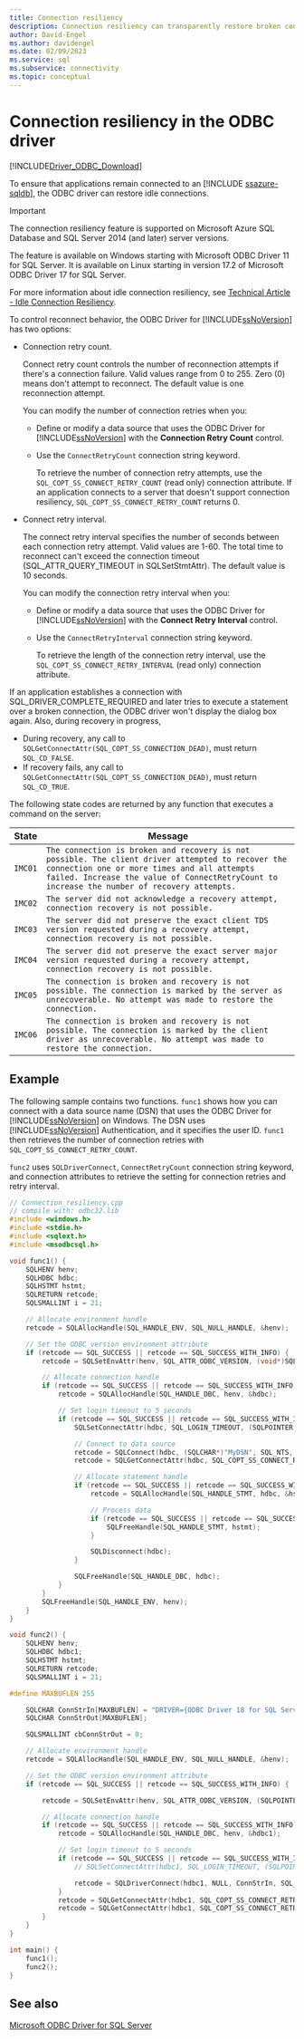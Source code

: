 ```yaml
---
title: Connection resiliency
description: Connection resiliency can transparently restore broken connections. This feature improves application behavior when the server closes idle connections.
author: David-Engel
ms.author: davidengel
ms.date: 02/09/2023
ms.service: sql
ms.subservice: connectivity
ms.topic: conceptual
---
```

# Connection resiliency in the ODBC driver

[!INCLUDE[Driver_ODBC_Download](../../includes/driver_odbc_download.md)]

To ensure that applications remain connected to an [!INCLUDE [ssazure-sqldb](../../includes/ssazure-sqldb.md)], the ODBC driver can restore idle connections.

> [!IMPORTANT]
> The connection resiliency feature is supported on Microsoft Azure SQL Database and SQL Server 2014 (and later) server versions.
>
> The feature is available on Windows starting with Microsoft ODBC Driver 11 for SQL Server. It is available on Linux starting in version 17.2 of Microsoft ODBC Driver 17 for SQL Server.

For more information about idle connection resiliency, see [Technical Article - Idle Connection Resiliency](https://download.microsoft.com/download/D/2/0/D20E1C5F-72EA-4505-9F26-FEF9550EFD44/Idle%20Connection%20Resiliency.docx).

To control reconnect behavior, the ODBC Driver for [!INCLUDE[ssNoVersion](../../includes/ssnoversion-md.md)] has two options:

- Connection retry count.

  Connect retry count controls the number of reconnection attempts if there's a connection failure. Valid values range from 0 to 255. Zero (0) means don't attempt to reconnect. The default value is one reconnection attempt.

  You can modify the number of connection retries when you:

  - Define or modify a data source that uses the ODBC Driver for [!INCLUDE[ssNoVersion](../../includes/ssnoversion-md.md)] with the **Connection Retry Count** control.

  - Use the `ConnectRetryCount` connection string keyword.

    To retrieve the number of connection retry attempts, use the `SQL_COPT_SS_CONNECT_RETRY_COUNT` (read only) connection attribute. If an application connects to a server that doesn't support connection resiliency, `SQL_COPT_SS_CONNECT_RETRY_COUNT` returns 0.

- Connect retry interval.

  The connect retry interval specifies the number of seconds between each connection retry attempt. Valid values are 1-60. The total time to reconnect can't exceed the connection timeout (SQL_ATTR_QUERY_TIMEOUT in SQLSetStmtAttr). The default value is 10 seconds.

  You can modify the connection retry interval when you:

  - Define or modify a data source that uses the ODBC Driver for [!INCLUDE[ssNoVersion](../../includes/ssnoversion-md.md)] with the **Connect Retry Interval** control.

  - Use the `ConnectRetryInterval` connection string keyword.

    To retrieve the length of the connection retry interval, use the `SQL_COPT_SS_CONNECT_RETRY_INTERVAL` (read only) connection attribute.

If an application establishes a connection with SQL_DRIVER_COMPLETE_REQUIRED and later tries to execute a statement over a broken connection, the ODBC driver won't display the dialog box again. Also, during recovery in progress,

- During recovery, any call to `SQLGetConnectAttr(SQL_COPT_SS_CONNECTION_DEAD)`, must return `SQL_CD_FALSE`.
- If recovery fails, any call to `SQLGetConnectAttr(SQL_COPT_SS_CONNECTION_DEAD)`, must return `SQL_CD_TRUE`.

The following state codes are returned by any function that executes a command on the server:

| State | Message |
|--|--|
| `IMC01` | `The connection is broken and recovery is not possible. The client driver attempted to recover the connection one or more times and all attempts failed. Increase the value of ConnectRetryCount to increase the number of recovery attempts.` |
| `IMC02` | `The server did not acknowledge a recovery attempt, connection recovery is not possible.` |
| `IMC03` | `The server did not preserve the exact client TDS version requested during a recovery attempt, connection recovery is not possible.` |
| `IMC04` | `The server did not preserve the exact server major version requested during a recovery attempt, connection recovery is not possible.` |
| `IMC05` | `The connection is broken and recovery is not possible. The connection is marked by the server as unrecoverable. No attempt was made to restore the connection.` |
| `IMC06` | `The connection is broken and recovery is not possible. The connection is marked by the client driver as unrecoverable. No attempt was made to restore the connection.` |

## Example

The following sample contains two functions. `func1` shows how you can connect with a data source name (DSN) that uses the ODBC Driver for [!INCLUDE[ssNoVersion](../../includes/ssnoversion-md.md)] on Windows. The DSN uses [!INCLUDE[ssNoVersion](../../includes/ssnoversion-md.md)] Authentication, and it specifies the user ID. `func1` then retrieves the number of connection retries with `SQL_COPT_SS_CONNECT_RETRY_COUNT`.

`func2` uses `SQLDriverConnect`, `ConnectRetryCount` connection string keyword, and connection attributes to retrieve the setting for connection retries and retry interval.

```cpp
// Connection_resiliency.cpp
// compile with: odbc32.lib
#include <windows.h>
#include <stdio.h>
#include <sqlext.h>
#include <msodbcsql.h>

void func1() {
    SQLHENV henv;
    SQLHDBC hdbc;
    SQLHSTMT hstmt;
    SQLRETURN retcode;
    SQLSMALLINT i = 21;

    // Allocate environment handle
    retcode = SQLAllocHandle(SQL_HANDLE_ENV, SQL_NULL_HANDLE, &henv);

    // Set the ODBC version environment attribute
    if (retcode == SQL_SUCCESS || retcode == SQL_SUCCESS_WITH_INFO) {
        retcode = SQLSetEnvAttr(henv, SQL_ATTR_ODBC_VERSION, (void*)SQL_OV_ODBC3, 0);

        // Allocate connection handle
        if (retcode == SQL_SUCCESS || retcode == SQL_SUCCESS_WITH_INFO) {
            retcode = SQLAllocHandle(SQL_HANDLE_DBC, henv, &hdbc);

            // Set login timeout to 5 seconds
            if (retcode == SQL_SUCCESS || retcode == SQL_SUCCESS_WITH_INFO) {
                SQLSetConnectAttr(hdbc, SQL_LOGIN_TIMEOUT, (SQLPOINTER)5, 0);

                // Connect to data source
                retcode = SQLConnect(hdbc, (SQLCHAR*)"MyDSN", SQL_NTS, (SQLCHAR*)"userID", SQL_NTS, (SQLCHAR*)"password_for_userID", SQL_NTS);
                retcode = SQLGetConnectAttr(hdbc, SQL_COPT_SS_CONNECT_RETRY_COUNT, &i, SQL_IS_INTEGER, NULL);

                // Allocate statement handle
                if (retcode == SQL_SUCCESS || retcode == SQL_SUCCESS_WITH_INFO) {
                    retcode = SQLAllocHandle(SQL_HANDLE_STMT, hdbc, &hstmt);

                    // Process data
                    if (retcode == SQL_SUCCESS || retcode == SQL_SUCCESS_WITH_INFO) {
                        SQLFreeHandle(SQL_HANDLE_STMT, hstmt);
                    }

                    SQLDisconnect(hdbc);
                }

                SQLFreeHandle(SQL_HANDLE_DBC, hdbc);
            }
        }
        SQLFreeHandle(SQL_HANDLE_ENV, henv);
    }
}

void func2() {
    SQLHENV henv;
    SQLHDBC hdbc1;
    SQLHSTMT hstmt;
    SQLRETURN retcode;
    SQLSMALLINT i = 21;

#define MAXBUFLEN 255

    SQLCHAR ConnStrIn[MAXBUFLEN] = "DRIVER={ODBC Driver 18 for SQL Server};SERVER=server_that_supports_connection_resiliency;Encrypt=yes;UID=userID;PWD= password_for_userID;ConnectRetryCount=2";
    SQLCHAR ConnStrOut[MAXBUFLEN];

    SQLSMALLINT cbConnStrOut = 0;

    // Allocate environment handle
    retcode = SQLAllocHandle(SQL_HANDLE_ENV, SQL_NULL_HANDLE, &henv);

    // Set the ODBC version environment attribute
    if (retcode == SQL_SUCCESS || retcode == SQL_SUCCESS_WITH_INFO) {

        retcode = SQLSetEnvAttr(henv, SQL_ATTR_ODBC_VERSION, (SQLPOINTER*)SQL_OV_ODBC3_80, SQL_IS_INTEGER);

        // Allocate connection handle
        if (retcode == SQL_SUCCESS || retcode == SQL_SUCCESS_WITH_INFO) {
            retcode = SQLAllocHandle(SQL_HANDLE_DBC, henv, &hdbc1);

            // Set login timeout to 5 seconds
            if (retcode == SQL_SUCCESS || retcode == SQL_SUCCESS_WITH_INFO) {
                // SQLSetConnectAttr(hdbc1, SQL_LOGIN_TIMEOUT, (SQLPOINTER)5, 0);

                retcode = SQLDriverConnect(hdbc1, NULL, ConnStrIn, SQL_NTS, NULL, 0, NULL, SQL_DRIVER_NOPROMPT);
            }
            retcode = SQLGetConnectAttr(hdbc1, SQL_COPT_SS_CONNECT_RETRY_COUNT, &i, SQL_IS_INTEGER, NULL);
            retcode = SQLGetConnectAttr(hdbc1, SQL_COPT_SS_CONNECT_RETRY_INTERVAL, &i, SQL_IS_INTEGER, NULL);
        }
    }
}

int main() {
    func1();
    func2();
}
```

## See also

[Microsoft ODBC Driver for SQL Server](microsoft-odbc-driver-for-sql-server.md)
